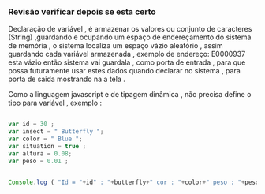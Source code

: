 
### Revisão verificar depois se esta certo 

<p> Declaração de variável , é armazenar os valores ou conjunto de caracteres (String) ,guardando e ocupando um espaço de endereçamento do sistema de memória , o sistema localiza um espaço vázio aleatório , assim  guardando cada  variável armazenada , exemplo de endereço: E0000937 esta vázio então sistema vai guardala , como porta de entrada , para que possa futuramente usar estes dados quando declarar no sistema , para porta de saida mostrando na a tela  .</p>

<p> Como a linguagem javascript e de tipagem dinâmica , não precisa define o tipo para variável , exemplo : </p> 

```javascript 

var id = 30 ;
var insect = " Butterfly ";
var color = " Blue "; 
var situation = true ; 
var altura = 0.08;
var peso = 0.01 ;


Console.log ( "Id = "+id" : "+butterfly+" cor : "+color+" peso : "+peso+" altura ; "+altura+" existe : "+situation+"  ");


```